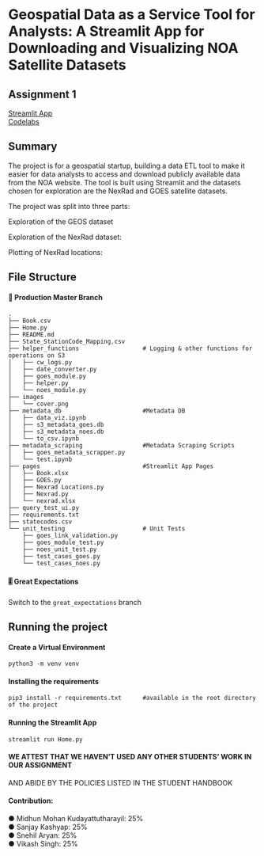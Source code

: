 # Geospatial Data as a Service Tool for Analysts: A Streamlit App for Downloading and Visualizing NOA Satellite Datasets
## Assignment 1

[Streamlit App](https://mi6daas.streamlit.app) <br>
[Codelabs](https://codelabs-preview.appspot.com/?file_id=1LlSUQF9Ixa4IFk45f9_GD6jMIE73DX39n7bGfjhB7JY#0) <br>

## Summary 
The project is for a geospatial startup, building a data ETL tool to make it easier for data analysts to access and download publicly available data from the NOA website. The tool is built using Streamlit and the datasets chosen for exploration are the NexRad and GOES satellite datasets.

The project was split into three parts:

Exploration of the GEOS dataset

Exploration of the NexRad dataset:

Plotting of NexRad locations:

## File Structure
#### 🚀 Production Master Branch
```
.
├── Book.csv
├── Home.py
├── README.md
├── State_StationCode_Mapping.csv
├── helper_functions                  # Logging & other functions for operations on S3
│   ├── cw_logs.py
│   ├── date_converter.py
│   ├── goes_module.py
│   ├── helper.py
│   └── noes_module.py
├── images
│   └── cover.png
├── metadata_db                       #Metadata DB
│   ├── data_viz.ipynb
│   ├── s3_metadata_goes.db
│   ├── s3_metadata_noes.db
│   └── to_csv.ipynb
├── metadata_scraping                 #Metadata Scraping Scripts
│   ├── goes_metadata_scrapper.py
│   └── test.ipynb
├── pages                             #Streamlit App Pages
│   ├── Book.xlsx
│   ├── GOES.py
│   ├── Nexrad Locations.py
│   ├── Nexrad.py
│   └── nexrad.xlsx
├── query_test_ui.py
├── requirements.txt
├── statecodes.csv
└── unit_testing                      # Unit Tests
    ├── goes_link_validation.py
    ├── goes_module_test.py
    ├── noes_unit_test.py
    ├── test_cases_goes.py
    └── test_cases_noes.py
```
#### 🎚️ Great Expectations

Switch to the ```great_expectations``` branch

## Running the project

#### Create a Virtual Environment
```
python3 -m venv venv
```
#### Installing the requirements
```
pip3 install -r requirements.txt      #available in the root directory of the project
```
#### Running the Streamlit App
```
streamlit run Home.py
```

#### WE ATTEST THAT WE HAVEN’T USED ANY OTHER STUDENTS’ WORK IN OUR ASSIGNMENT
AND ABIDE BY THE POLICIES LISTED IN THE STUDENT HANDBOOK
#### Contribution: <br>
● Midhun Mohan Kudayattutharayil: 25% <br>
● Sanjay Kashyap: 25% <br>
● Snehil Aryan: 25% <br>
● Vikash Singh: 25% <br>


